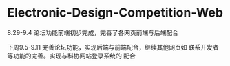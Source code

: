 # Electronic-Design-Competition-Web



8.29-9.4
论坛功能前端初步完成，完善了各网页前端与后端配合

下周9.5-9.11
完善论坛功能，实现后端与前端配合，继续其他网页如
联系开发者等功能的完善。实现与科协网站登录系统的
配合

